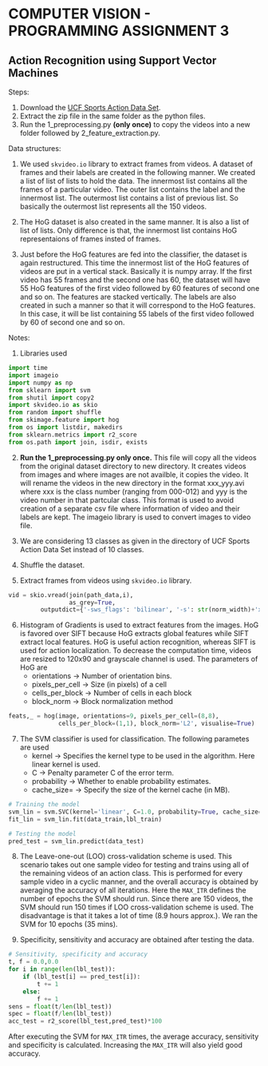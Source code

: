 # COMPUTER VISION - PROGRAMMING ASSIGNMENT 3
## Action Recognition using Support Vector Machines
Steps:
1. Download the [UCF Sports Action Data Set](http://crcv.ucf.edu/data/ucf_sports_actions.zip).
2. Extract the zip file in the same folder as the python files.
3. Run the 1_preprocessing.py **(only once)** to copy the videos into a new folder followed by 2_feature_extraction.py.

Data structures:
1. We used ```skvideo.io``` library to extract frames from videos. A dataset of frames and their labels are created in the following manner. We created a list of list of lists to hold the data. The innermost list contains all the frames of a particular video. The outer list contains the label and the innermost list. The outermost list contains a list of previous list. So basically the outermost list represents all the 150 videos.

2. The HoG dataset is also created in the same manner. It is also a list of list of lists. Only difference is that, the innermost list contains HoG representaions of frames insted of frames.

3. Just before the HoG features are fed into the classifier, the dataset is again restructured. This time the innermost list of the HoG features of videos are put in a vertical stack. Basically it is numpy array. If the first video has 55 frames and the second one has 60, the dataset will have 55 HoG features of the first video followed by 60 features of second one and so on. The features are stacked vertically. The labels are also created in such a manner so that it will correspond to the HoG features. In this case, it will be list containing 55 labels of the first video followed by 60 of second one and so on.


Notes:
1. Libraries used
```python
import time
import imageio
import numpy as np
from sklearn import svm
from shutil import copy2
import skvideo.io as skio
from random import shuffle
from skimage.feature import hog
from os import listdir, makedirs
from sklearn.metrics import r2_score
from os.path import join, isdir, exists
```

2. **Run the 1_preprocessing.py only once.** This file will copy all the videos from the original dataset directory to new directory. It creates videos from images and where images are not availble, it copies the video. It will rename the videos in the new directory in the format  xxx_yyy.avi where xxx is the class number (ranging from 000-012) and yyy is the video number in that partcular class. This format is used to avoid creation of a separate csv file where information of video and their labels are kept. The imageio library is used to convert images to video file.
	
3. We are considering 13 classes as given in the directory of UCF Sports Action Data Set instead of 10 classes.

4. Shuffle the dataset.

5. Extract frames from videos using ```skvideo.io``` library.
```python
vid = skio.vread(join(path_data,i),
                 as_grey=True,
		 outputdict={'-sws_flags': 'bilinear', '-s': str(norm_width)+'x'+str(norm_height)})
```
6. Histogram of Gradients is used to extract features from the images. HoG is favored over SIFT because HoG extracts global features while SIFT extract local features. HoG is useful action recognition, whereas SIFT is used for action localization. To decrease the computation time, videos are resized to 120x90 and grayscale channel is used. The parameters of HoG are
   - orientations -> Number of orientation bins.
   - pixels_per_cell -> Size (in pixels) of a cell
   - cells_per_block -> Number of cells in each block
   - block_norm -> Block normalization method
```python
feats,_ = hog(image, orientations=9, pixels_per_cell=(8,8),
              cells_per_block=(1,1), block_norm='L2', visualise=True)
```
7. The SVM classifier is used for classification. The following parametes are used
   - kernel -> Specifies the kernel type to be used in the algorithm. Here linear kernel is used. 
   - C -> Penalty parameter C of the error term.
   - probability -> Whether to enable probability estimates.
   - cache_size= -> Specify the size of the kernel cache (in MB).
```python
# Training the model
svm_lin = svm.SVC(kernel='linear', C=1.0, probability=True, cache_size=4096)
fit_lin = svm_lin.fit(data_train,lbl_train)

# Testing the model
pred_test = svm_lin.predict(data_test)
```
8. The Leave-one-out (LOO) cross-validation scheme is used. This scenario takes out one sample video for testing and trains using all of the remaining videos of an action class. This is performed for every sample video in a cyclic manner, and the overall accuracy is obtained by averaging the accuracy of all iterations.
Here the ```MAX_ITR``` defines the number of epochs the SVM should run. Since there are 150 videos, the SVM should run 150 times if LOO cross-validation scheme is used. The disadvantage is that it takes a lot of time (8.9 hours approx.). We ran the SVM for 10 epochs (35 mins).

9. Specificity, sensitivity and accuracy are obtained after testing the data.
```python
# Sensitivity, specificity and accuracy
t, f = 0.0,0.0
for i in range(len(lbl_test)):
    if (lbl_test[i] == pred_test[i]):
        t += 1
    else:
        f += 1
sens = float(t/len(lbl_test))
spec = float(f/len(lbl_test))
acc_test = r2_score(lbl_test,pred_test)*100
```
After executing the SVM for ```MAX_ITR``` times, the average accuracy, sensitivity and specificity is calculated. Increasing the ```MAX_ITR``` will also yield good accuracy.
